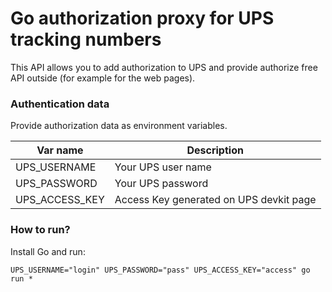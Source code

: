 # Go authorization proxy for UPS tracking numbers

This API allows you to add authorization to UPS and provide
authorize free API outside (for example for the web pages).

### Authentication data

Provide authorization data as environment variables.

Var name | Description
---|---
UPS_USERNAME | Your UPS user name
UPS_PASSWORD | Your UPS password
UPS_ACCESS_KEY | Access Key generated on UPS devkit page


### How to run?

Install Go and run:

```
UPS_USERNAME="login" UPS_PASSWORD="pass" UPS_ACCESS_KEY="access" go run *
